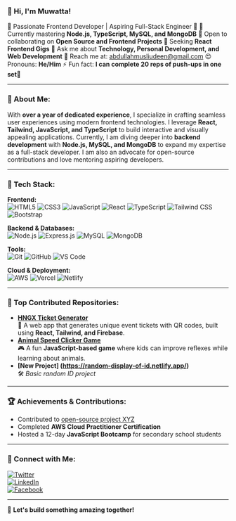 ### 👋 Hi, I'm Muwatta!

🌟 Passionate Frontend Developer | Aspiring Full-Stack Engineer 🚀
🌱 Currently mastering **Node.js, TypeScript, MySQL, and MongoDB**
👯 Open to collaborating on **Open Source and Frontend Projects**
🤔 Seeking **React Frontend Gigs**
💬 Ask me about **Technology, Personal Development, and Web Development**
📧 Reach me at: [abdullahmusliudeen@gmail.com](mailto:abdullahmusliudeen@gmail.com)
😍 Pronouns: **He/Him**
⚡ Fun fact: **I can complete 20 reps of push-ups in one set💪**

---

### 📖 About Me:

With **over a year of dedicated experience**, I specialize in crafting seamless user experiences using modern frontend technologies. I leverage **React, Tailwind, JavaScript, and TypeScript** to build interactive and visually appealing applications. Currently, I am diving deeper into **backend development** with **Node.js, MySQL, and MongoDB** to expand my expertise as a full-stack developer. I am also an advocate for open-source contributions and love mentoring aspiring developers.

---

### 🚀 Tech Stack:

**Frontend:**  
![HTML5](https://img.shields.io/badge/HTML5-E34F26?style=flat&logo=html5&logoColor=white) ![CSS3](https://img.shields.io/badge/CSS3-1572B6?style=flat&logo=css3&logoColor=white) ![JavaScript](https://img.shields.io/badge/JavaScript-F7DF1E?style=flat&logo=javascript&logoColor=black) ![React](https://img.shields.io/badge/React-20232A?style=flat&logo=react&logoColor=61DAFB) ![TypeScript](https://img.shields.io/badge/TypeScript-007ACC?style=flat&logo=typescript&logoColor=white) ![Tailwind CSS](https://img.shields.io/badge/Tailwind%20CSS-06B6D4?style=flat&logo=tailwind-css&logoColor=white) ![Bootstrap](https://img.shields.io/badge/Bootstrap-563D7C?style=flat&logo=bootstrap&logoColor=white)

**Backend & Databases:**  
![Node.js](https://img.shields.io/badge/Node.js-339933?style=flat&logo=node.js&logoColor=white) ![Express.js](https://img.shields.io/badge/Express.js-000000?style=flat&logo=express&logoColor=white) ![MySQL](https://img.shields.io/badge/MySQL-4479A1?style=flat&logo=mysql&logoColor=white) ![MongoDB](https://img.shields.io/badge/MongoDB-47A248?style=flat&logo=mongodb&logoColor=white)

**Tools:**  
![Git](https://img.shields.io/badge/Git-F05032?style=flat&logo=git&logoColor=white) ![GitHub](https://img.shields.io/badge/GitHub-181717?style=flat&logo=github&logoColor=white) ![VS Code](https://img.shields.io/badge/VS%20Code-007ACC?style=flat&logo=visual-studio-code&logoColor=white)

**Cloud & Deployment:**  
![AWS](https://img.shields.io/badge/AWS-232F3E?style=flat&logo=amazon-aws&logoColor=white) ![Vercel](https://img.shields.io/badge/Vercel-000000?style=flat&logo=vercel&logoColor=white) ![Netlify](https://img.shields.io/badge/Netlify-00C7B7?style=flat&logo=netlify&logoColor=white)

---

### 📌 Top Contributed Repositories:

- **[HNGX Ticket Generator](https://github.com/Muwatta/hngx-stage2-ticket-generator.git)**  
  🚀 A web app that generates unique event tickets with QR codes, built using **React, Tailwind, and Firebase**.
- **[Animal Speed Clicker Game](https://github.com/Muwatta/Animal-Speed-Clicker-Game.git)**  
  🎮 A fun **JavaScript-based game** where kids can improve reflexes while learning about animals.
- **[New Project] (https://random-display-of-id.netlify.app/)**  
  🛠 *Basic random ID project*

---

### 🏆 Achievements & Contributions:

- Contributed to [open-source project XYZ](https://github.com/example)
- Completed **AWS Cloud Practitioner Certification**
- Hosted a 12-day **JavaScript Bootcamp** for secondary school students

---

### 🔗 Connect with Me:

[![Twitter](https://img.shields.io/badge/Twitter-1DA1F2?style=flat&logo=twitter&logoColor=white)](https://x.com/MusliudeenAbdu1)  
[![LinkedIn](https://img.shields.io/badge/LinkedIn-0A66C2?style=flat&logo=linkedin&logoColor=white)](https://www.linkedin.com/in/abdullahi-musliudeen-64435a239/)  
[![Facebook](https://img.shields.io/badge/Facebook-1877F2?style=flat&logo=facebook&logoColor=white)](https://web.facebook.com/profile.php?id=100085888534291)

---

🚀 **Let's build something amazing together!**
